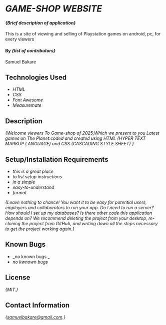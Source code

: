 # _GAME-SHOP WEBSITE_

#### _{Brief description of application}_
This is a site of viewing and selling of Playstation games on android, pc, for every viewers
#### By _**{list of contributors}**_
Samuel Bakare
## Technologies Used

* _HTML_
* _CSS_
* _Font Awesome_
* _Measuremate_
## Description

_{Welcome viewers To Game-shop of 2025,Which we present to you Latest games on The Planet.coded and created using  HTML (HYPER TEXT MARKUP LANGUAGE) and CSS (CASCADING STYLE SHEET) }_

## Setup/Installation Requirements

* _this is a great place_
* _to list setup instructions_ 
* _in a simple_
* _easy-to-understand_
* _format_

_{Leave nothing to chance! You want it to be easy for potential users, employers and collaborators to run your app. Do I need to run a server? How should I set up my databases? Is there other code this application depends on? We recommend deleting the project from your desktop, re-cloning the project from GitHub, and writing down all the steps necessary to get the project working again.}_

## Known Bugs

* _no known bugs _
* _no kwnown bugs_
## License

_{MIT.}_

## Contact Information

_{samuelbakare@gmail.com.}_
